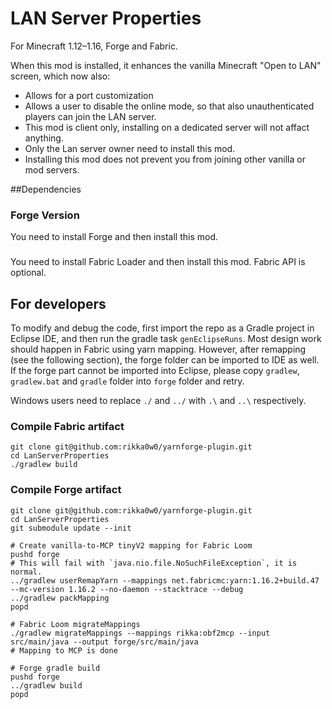# LAN Server Properties
For Minecraft 1.12–1.16, Forge and Fabric.

When this mod is installed, it enhances the vanilla Minecraft "Open to LAN" screen, which now also:
* Allows for a port customization
* Allows a user to disable the online mode, so that also unauthenticated players can join the LAN server.
* This mod is client only, installing on a dedicated server will not affact anything.
* Only the Lan server owner need to install this mod.
* Installing this mod does not prevent you from joining other vanilla or mod servers.

##Dependencies
### Forge Version
You need to install Forge and then install this mod.
### 
You need to install Fabric Loader and then install this mod. Fabric API is optional.

## For developers
To modify and debug the code, first import the repo as a Gradle project in Eclipse IDE, and then run the gradle task `genEclipseRuns`.
Most design work should happen in Fabric using yarn mapping. However, after remapping (see the following section), the forge folder can be imported to IDE as well.
If the forge part cannot be imported into Eclipse, please copy `gradlew`, `gradlew.bat` and `gradle` folder into `forge` folder and retry.

Windows users need to replace `./` and `../` with `.\` and `..\` respectively.

### Compile Fabric artifact
```
git clone git@github.com:rikka0w0/yarnforge-plugin.git
cd LanServerProperties
./gradlew build
```

### Compile Forge artifact
```
git clone git@github.com:rikka0w0/yarnforge-plugin.git
cd LanServerProperties
git submodule update --init

# Create vanilla-to-MCP tinyV2 mapping for Fabric Loom
pushd forge
# This will fail with `java.nio.file.NoSuchFileException`, it is normal.
../gradlew userRemapYarn --mappings net.fabricmc:yarn:1.16.2+build.47 --mc-version 1.16.2 --no-daemon --stacktrace --debug
../gradlew packMapping
popd

# Fabric Loom migrateMappings
./gradlew migrateMappings --mappings rikka:obf2mcp --input src/main/java --output forge/src/main/java
# Mapping to MCP is done

# Forge gradle build
pushd forge
../gradlew build
popd
```